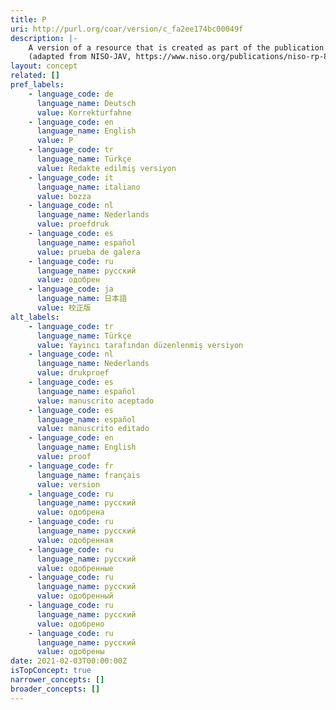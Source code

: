 ```yaml
---
title: P
uri: http://purl.org/coar/version/c_fa2ee174bc00049f
description: |-
    A version of a resource that is created as part of the publication process. This includes the copy-edited manuscript, galley proofs (i.e., a typeset version that has not been made up into pages), page proofs, and revised proofs. Some of these versions may remain essentially internal process versions, but others are commonly released from the internal environment (e.g., proofs are sent to authors) and may thus become public, even though they are not authorized to be so. Content has been changed from Accepted Manuscript; layout is the publisher’s.
    (adapted from NISO-JAV, https://www.niso.org/publications/niso-rp-8-2008-jav)
layout: concept
related: []
pref_labels:
    - language_code: de
      language_name: Deutsch
      value: Korrekturfahne
    - language_code: en
      language_name: English
      value: P
    - language_code: tr
      language_name: Türkçe
      value: Redakte edilmiş versiyon
    - language_code: it
      language_name: italiano
      value: bozza
    - language_code: nl
      language_name: Nederlands
      value: proefdruk
    - language_code: es
      language_name: español
      value: prueba de galera
    - language_code: ru
      language_name: русский
      value: одобрен
    - language_code: ja
      language_name: 日本語
      value: 校正版
alt_labels:
    - language_code: tr
      language_name: Türkçe
      value: Yayıncı tarafından düzenlenmiş versiyon
    - language_code: nl
      language_name: Nederlands
      value: drukproef
    - language_code: es
      language_name: español
      value: manuscrito aceptado
    - language_code: es
      language_name: español
      value: manuscrito editado
    - language_code: en
      language_name: English
      value: proof
    - language_code: fr
      language_name: français
      value: version
    - language_code: ru
      language_name: русский
      value: одобрена
    - language_code: ru
      language_name: русский
      value: одобренная
    - language_code: ru
      language_name: русский
      value: одобренные
    - language_code: ru
      language_name: русский
      value: одобренный
    - language_code: ru
      language_name: русский
      value: одобрено
    - language_code: ru
      language_name: русский
      value: одобрены
date: 2021-02-03T00:00:00Z
isTopConcept: true
narrower_concepts: []
broader_concepts: []
---
```



